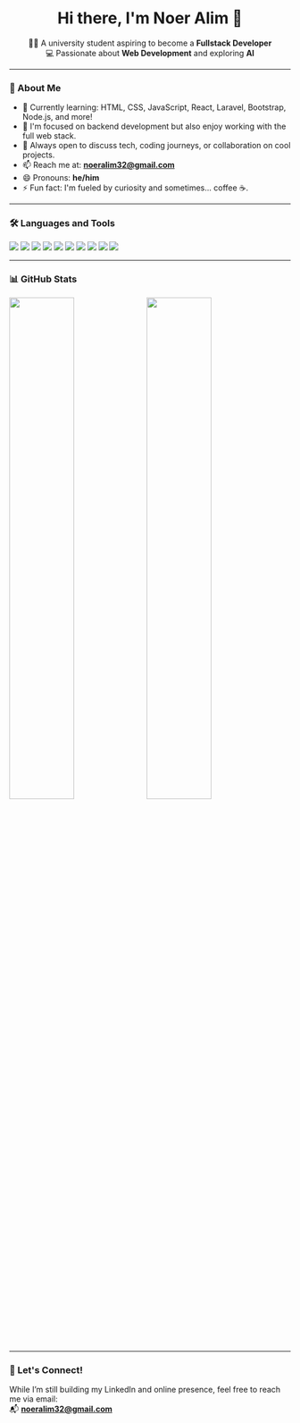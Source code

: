 <h1 align="center">Hi there, I'm Noer Alim 👋</h1>

<p align="center">
  👨‍🎓 A university student aspiring to become a <strong>Fullstack Developer</strong> <br>
  💻 Passionate about <strong>Web Development</strong> and exploring <strong>AI</strong> <br>
</p>

---

### 🚀 About Me
- 🌱 Currently learning: HTML, CSS, JavaScript, React, Laravel, Bootstrap, Node.js, and more!
- 🔧 I'm focused on backend development but also enjoy working with the full web stack.
- 💬 Always open to discuss tech, coding journeys, or collaboration on cool projects.
- 📫 Reach me at: **noeralim32@gmail.com**
- 😄 Pronouns: **he/him**
- ⚡ Fun fact: I'm fueled by curiosity and sometimes... coffee ☕.

---

### 🛠️ Languages and Tools

<p align="left">
  <img src="https://img.shields.io/badge/HTML5-E34F26?style=flat-square&logo=html5&logoColor=white" />
  <img src="https://img.shields.io/badge/CSS3-1572B6?style=flat-square&logo=css3&logoColor=white" />
  <img src="https://img.shields.io/badge/JavaScript-F7DF1E?style=flat-square&logo=javascript&logoColor=black" />
  <img src="https://img.shields.io/badge/React-61DAFB?style=flat-square&logo=react&logoColor=white" />
  <img src="https://img.shields.io/badge/Laravel-FF2D20?style=flat-square&logo=laravel&logoColor=white" />
  <img src="https://img.shields.io/badge/Bootstrap-7952B3?style=flat-square&logo=bootstrap&logoColor=white" />
  <img src="https://img.shields.io/badge/Node.js-339933?style=flat-square&logo=nodedotjs&logoColor=white" />
  <img src="https://img.shields.io/badge/Git-F05032?style=flat-square&logo=git&logoColor=white" />
  <img src="https://img.shields.io/badge/Visual_Studio_Code-007ACC?style=flat-square&logo=visual%20studio%20code&logoColor=white" />
  <img src="https://img.shields.io/badge/Cursor.ai-111827?style=flat-square&logo=visualstudiocode&logoColor=white" />
</p>

---

### 📊 GitHub Stats

<p align="left">
  <img src="https://github-readme-stats.vercel.app/api?username=Ryota-ken&show_icons=true&theme=radical" width="48%" />
  <img src="https://github-readme-stats.vercel.app/api/top-langs/?username=Ryota-ken&layout=compact&theme=radical" width="48%" />
</p>

---

### 🤝 Let's Connect!
While I’m still building my LinkedIn and online presence, feel free to reach me via email:  
📬 **noeralim32@gmail.com**

<!---
KazeharuRyota/KazeharuRyota is a ✨ special ✨ repository because its `README.md` appears on your GitHub profile.
--->
